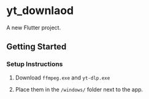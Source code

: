 # yt_downlaod

A new Flutter project.

## Getting Started
### Setup Instructions

1. Download `ffmpeg.exe` and `yt-dlp.exe` 

2. Place them in the `/windows/` folder next to the app.
